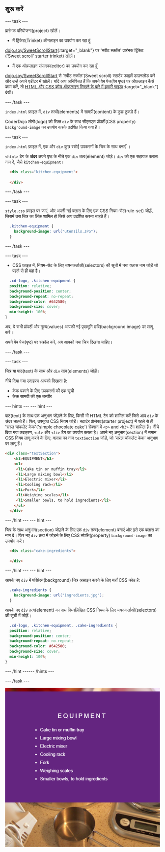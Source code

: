 ## शुरू करें

--- task ---

प्रारंभक परियोजना(project) खोलें।

+ मैं ट्रिंकेट(Trinket) ऑनलाइन का उपयोग कर रहा हूं

[dojo.soy/SweetScrollStart](http://dojo.soy/SweetScrollStart){:target="_blank"} पर 'स्वीट स्क्रॉल' प्रारंभक ट्रिंकेट ('Sweet scroll' starter trinket) खोलें।

+ मैं एक ऑफ़लाइन संपादक(editor) का उपयोग कर रहा हूँ

[dojo.soy/SweetScrollStart](http://dojo.soy/SweetScrollStart) से 'स्वीट स्क्रॉल'(Sweet scroll) स्टार्टर फाइलें डाउनलोड करें और उन्हें अपने एडीटर में खोलें। यदि आप अनिश्चित हैं कि अपने वेब पेज(वेब पृष्ठ) पर ऑफ़लाइन कैसे काम करें, तो [HTML और CSS कोड ऑफ़लाइन लिखने के बारे में हमारी गाइड](https://codeclubprojects.org/en-GB/resources/webdev-working-offline/){:target="_blank"} देखें।

--- /task ---

`index.html` फ़ाइल में, `div` तत्वों(elements) में सामग्री(content) के कुछ टुकड़े हैं।

CoderDojo लोगो(logo) को रिक्त `div` के साथ सीएसएस प्रॉपर्टी(CSS property) `background-image` का उपयोग करके प्रदर्शित किया गया है।

--- task ---

`index.html` फ़ाइल में, एक और `div` कुछ रसोई उपकरणों के चित्र के साथ बनाएँ ।

`<html>` टैग के **अंदर** अपने पृष्ठ के नीचे एक `div` तत्व(element) जोड़े। `div` को एक सहायक क्लास नाम दें, जैसे `kitchen-equipment`।

```html
  <div class="kitchen-equipment">

  </div>
  ```

--- /task ---

--- task ---

`style.css` फ़ाइल पर जाएं, और अपनी नई क्लास के लिए एक CSS नियम-सेट(rule-set) जोड़ें, जिसमें उस चित्र का लिंक शामिल हो जिसे आप प्रदर्शित करना चाहते हैं।
```css
  .kitchen-equipment {
    background-image: url("utensils.JPG");
  }
```

--- /task ---

--- task ---

+ CSS फ़ाइल में, नियम-सेट के लिए चयनकर्ताओं(selectors) की सूची में नया क्लास नाम जोड़ें जो पहले से ही वहां है।
```css
  .cd-logo, .kitchen-equipment {
  position: relative;
  background-position: center;
  background-repeat: no-repeat;
  background-color: #642580;
  background-size: cover;
  min-height: 100%;
}
```
अब, ये सभी प्रॉपर्टी और मूल्य(values) आपकी नई पृष्ठभूमि छवि(background image) पर लागू करें।

अपने वेब पेज(पृष्ठ) पर स्क्रॉल करे, अब आपको नया चित्र दिखना चाहिए।

--- /task ---

--- task ---

चित्र या पाठ(text) के साथ और `div` तत्व(elements) जोड़ें।

नीचे दिया गया उदाहरण आपको दिखाता है:
+ केक पकाने के लिए उपकरणों की एक सूची
+ केक सामग्री की एक तस्वीर

--- hints ---
 --- hint ---

पाठ(text) के साथ एक अनुभाग जोड़ने के लिए, किसी भी HTML टैग को शामिल करें जिसे आप `div` के अंदर चाहते हैं। फिर, उपयुक्त CSS नियम जोड़ें। स्टार्टर प्रोजेक्ट(starter project) में पहले से ही 'सरल चॉकलेट केक'('simple chocolate cake') सेक्शन में `<p>` and `<h3>` टैग शामिल हैं। नीचे दिया गया उदाहरण, `<ul>` और `<li>` टैग का उपयोग करता है। अपने नए अनुभाग(section) में समान CSS नियम लागू करने के लिए, क्लास का नाम `textSection` जोड़ें, जो 'सरल चॉकलेट केक' अनुभाग पर लागू हैं।

```html
<div class="textSection">
    <h3>EQUIPMENT</h3>
    <ul>
     <li>Cake tin or muffin tray</li>
     <li>Large mixing bowl</li>
     <li>Electric mixer</li>
     <li>Cooling rack</li>
     <li>Fork</li>
     <li>Weighing scales</li>
     <li>Smaller bowls, to hold ingredients</li>
    </ul>
  </div>
```

--- /hint --- --- hint ---

चित्र के साथ अनुभाग(section) जोड़ने के लिए एक `div` तत्व(element) बनाएं और इसे एक क्लास का नाम दें। फिर नए `div` तत्व में जोड़ने के लिए CSS संपत्ति(property) `background-image` का उपयोग करें।

```html
  <div class="cake-ingredients">

  </div>
  ```

--- /hint --- --- hint ---

आपके नए `div` में परिप्रेक्ष्य(background) चित्र असाइन करने के लिए यहाँ CSS कोड है:

```css
  .cake-ingredients {
    background-image: url("ingredients.jpg");
  }
```

आपके नए `div` तत्व(element) का नाम निम्नलिखित CSS नियम के लिए चयनकर्ताओं(selectors) की सूची में जोड़ें।

```css
  .cd-logo, .kitchen-equipment, .cake-ingredients {
  position: relative;
  background-position: center;
  background-repeat: no-repeat;
  background-color: #642580;
  background-size: cover;
  min-height: 100%;
}
```

--- /hint ------ /hints ---

--- /task ---

![Image of project after current step](images/AfterStep2.png)
